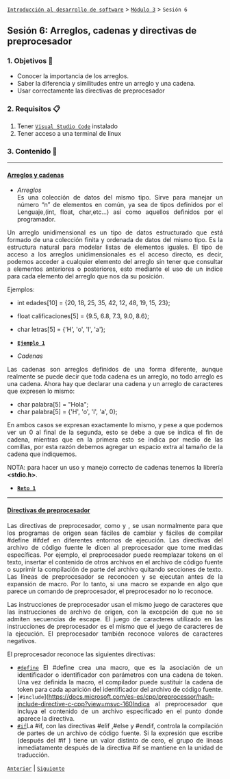 [`Introducción al desarrollo de software`](../../README.md) > [`Módulo 3`](../README.md) > `Sesión 6` 

## Sesión 6: Arreglos, cadenas y directivas de preprocesador

<div style="text-align: justify;">

### 1. Objetivos :dart:

 - Conocer la importancia de los arreglos.
 - Saber la diferencia y similitudes entre un arreglo y una cadena.
 - Usar correctamente las directivas de preprocesador 

 ### 2. Requisitos :clipboard:

1. Tener [`Visual Studio Code`](https://code.visualstudio.com/) instalado 
2. Tener acceso a una terminal de linux

### 3. Contenido :blue_book:

 ---

 #### <ins>Arreglos y cadenas</ins>

- *Arreglos*<br>
Es una colección de datos del mismo tipo. Sirve para manejar un número “n” de elementos en común, ya sea de tipos definidos por el Lenguaje,(int, float, char,etc…) así como aquellos definidos por el programador.<br>

Un arreglo unidimensional es un tipo de datos estructurado que está formado de una colección 
finita y ordenada de datos del mismo tipo. Es la estructura natural para modelar listas de 
elementos iguales. El tipo de acceso a los arreglos unidimensionales es el acceso directo, es 
decir, podemos acceder a cualquier elemento del arreglo sin tener que consultar a elementos 
anteriores o posteriores, esto mediante el uso de un índice para cada elemento del arreglo que
nos da su posición. <br>

Ejemplos: <br>

- int edades[10] = {20, 18, 25, 35, 42, 12, 48, 19, 15, 23};
- float calificaciones[5] = {9.5, 6.8, 7.3, 9.0, 8.6};
- char letras[5] = {'H', 'o', 'l', 'a'};

- [**`Ejemplo 1`**](Code/arrays.c)

- *Cadenas*<br>

Las cadenas son arreglos definidos de una forma diferente, aunque realmente se puede decir que toda cadena es un arreglo, no todo arreglo es una cadena. Ahora hay que declarar una cadena y un arreglo de caracteres que expresen lo mismo:<br>

- char palabra[5] = "Hola";
- char palabra[5] = {'H', 'o', 'l', 'a', 0};

En ambos casos se expresan exactamente lo mismo, y pese a que podemos ver un 0 al final de la segunda, esto se debe a que se indica el fin de cadena, mientras que en la primera esto se indica por medio de las comillas, por esta razón debemos agregar un espacio extra al tamaño de la cadena que indiquemos.

NOTA: para hacer un uso y manejo correcto de cadenas tenemos la librería __<stdio.h>__.

- [**`Reto 1`**](Reto-01/README.md)

--- 

#### <ins>Directivas de preprocesador</ins>
Las directivas de preprocesador, como y , se usan normalmente para que los programas de origen sean fáciles de cambiar y fáciles de compilar #define #ifdef en diferentes entornos de ejecución. Las directivas del archivo de código fuente le dicen al preprocesador que tome medidas específicas. Por ejemplo, el preprocesador puede reemplazar tokens en el texto, insertar el contenido de otros archivos en el archivo de código fuente o suprimir la compilación de parte del archivo quitando secciones de texto. Las líneas de preprocesador se reconocen y se ejecutan antes de la expansión de macro. Por lo tanto, si una macro se expande en algo que parece un comando de preprocesador, el preprocesador no lo reconoce.<br>

Las instrucciones de preprocesador usan el mismo juego de caracteres que las instrucciones de archivo de origen, con la excepción de que no se admiten secuencias de escape. El juego de caracteres utilizado en las instrucciones de preprocesador es el mismo que el juego de caracteres de la ejecución. El preprocesador también reconoce valores de caracteres negativos.<br>

El preprocesador reconoce las siguientes directivas:<br>
- [`#define`](https://docs.microsoft.com/es-es/cpp/preprocessor/hash-define-directive-c-cpp?view=msvc-160) El #define crea una macro, que es la asociación de un identificador o identificador con parámetros con una cadena de token. Una vez definida la macro, el compilador puede sustituir la cadena de token para cada aparición del identificador del archivo de código fuente. <br>
- [`#include`](https://docs.microsoft.com/es-es/cpp/preprocessor/hash-include-directive-c-cpp?view=msvc-160Indica al preprocesador que incluya el contenido de un archivo especificado en el punto donde aparece la directiva.
- [`#if`](https://docs.microsoft.com/es-es/cpp/preprocessor/hash-if-hash-elif-hash-else-and-hash-endif-directives-c-cpp?view=msvc-160)La #if, con las directivas #elif ,#else y #endif, controla la compilación de partes de un archivo de código fuente. Si la expresión que escribe (después del #if ) tiene un valor distinto de cero, el grupo de líneas inmediatamente después de la directiva #if se mantiene en la unidad de traducción.

 [`Anterior`](../README.md) | [`Siguiente`](../Sesion-05/README.md)

 </div>